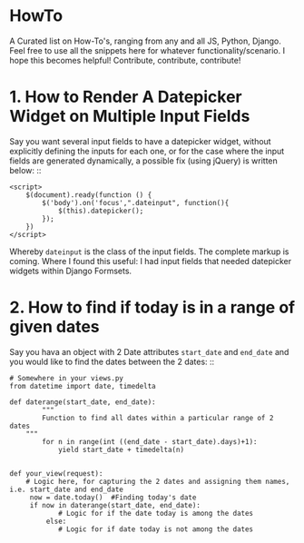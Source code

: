 # HowTo
A Curated list on How-To's, ranging from any and all JS, Python, Django.
Feel free to use all the snippets here for whatever functionality/scenario. I hope this becomes helpful!
Contribute, contribute, contribute!
# 1. How to Render A Datepicker Widget on Multiple Input Fields
Say you want several input fields to have a datepicker widget, without explicitly defining the inputs for each one, or for the case where the input fields are generated dynamically, a possible fix (using jQuery) is written below:
::
    
    <script>
		$(document).ready(function () {
			$('body').on('focus',".dateinput", function(){
				$(this).datepicker();
			});
		})
	</script>
Whereby `dateinput` is the class of the input fields.
The complete markup is coming.
Where I found this useful: I had input fields that needed datepicker widgets within Django Formsets.

# 2. How to find if today is in a range of given dates
Say you hava an object with 2 Date attributes `start_date` and `end_date` and you would like to find the dates between the 2 dates:
:: 

	# Somewhere in your views.py
	from datetime import date, timedelta
	
	def daterange(start_date, end_date):
            """
            Function to find all dates within a particular range of 2 dates
   	    """
    	    for n in range(int ((end_date - start_date).days)+1):
                yield start_date + timedelta(n)
			
			
	def your_view(request):
	    # Logic here, for capturing the 2 dates and assigning them names, i.e. start_date and end_date
	     now = date.today()  #Finding today's date
	     if now in daterange(start_date, end_date): 
                # Logic for if the date today is among the dates
             else:
                # Logic for if date today is not among the dates
		

		
